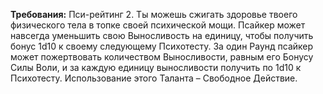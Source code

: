 **Требования:** Пси-рейтинг 2.
Ты можешь сжигать здоровье твоего физического тела в топке своей психической мощи. Псайкер может навсегда уменьшить свою Выносливость на единицу, чтобы получить бонус 1d10 к своему следующему Психотесту. За один Раунд псайкер может пожертвовать количеством Выносливости, равным его Бонусу Силы Воли, и за каждую единицу выносливости получить по 1d10 к Психотесту.
Использование этого Таланта – Свободное Действие.